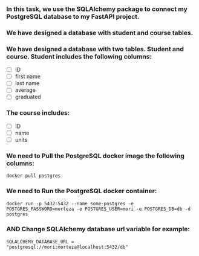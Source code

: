### In this task, we use the SQLAlchemy package to connect my  PostgreSQL database to my FastAPI project.
### We have designed a database with student and course tables.
### We have designed a database with two tables. Student and course. Student includes the following columns:
- [ ] ID
- [ ] first name
- [ ] last name
- [ ] average
- [ ] graduated
###  The course includes:
- [ ] ID
- [ ] name
- [ ]  units
### We need to Pull the PostgreSQL docker image  the following columns:
```
docker pull postgres
```
### We need to Run the PostgreSQL docker container:
```
docker run -p 5432:5432 --name some-postgres -e POSTGRES_PASSWORD=morteza -e POSTGRES_USER=mori -e POSTGRES_DB=db -d postgres
```
### AND Change SQLAlchemy database url variable for example:
```
SQLALCHEMY_DATABASE_URL = "postgresql://mori:morteza@localhost:5432/db"
```


